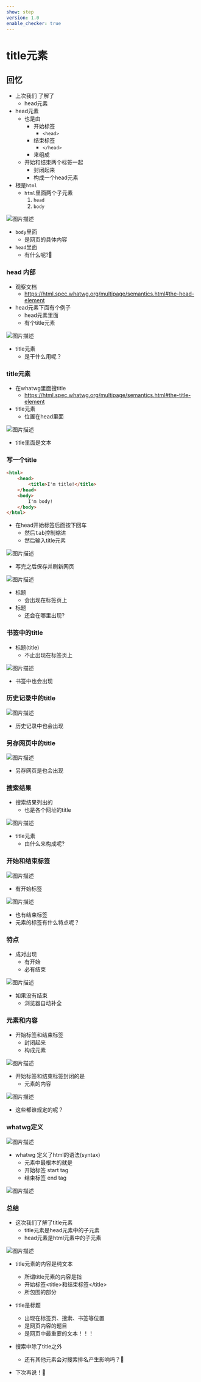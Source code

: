 ```yaml
---
show: step
version: 1.0
enable_checker: true
---
```


# title元素

## 回忆

- 上次我们 了解了
	- head元素
- head元素
	- 也是由
		- 开始标签
			- `<head>`
		- 结束标签 
			- `</head>` 
		- 来组成
	- 开始和结束两个标签一起
		- 封闭起来
		- 构成一个head元素
- 根是`html`
	- `html`里面两个子元素
		1. `head`
		2. `body`

![图片描述](https://doc.shiyanlou.com/courses/uid1190679-20221206-1670320477048)

- `body`里面
	- 是网页的具体内容
- `head`里面
	- 有什么呢?🤔

### head 内部

- 观察文档	
	- https://html.spec.whatwg.org/multipage/semantics.html#the-head-element
- head元素下面有个例子
	- head元素里面
	- 有个title元素

![图片描述](https://doc.shiyanlou.com/courses/uid1190679-20220908-1662628004291)

- title元素
	- 是干什么用呢？

### title元素

- 在whatwg里面搜title
	- https://html.spec.whatwg.org/multipage/semantics.html#the-title-element
- title元素
	- 位置在head里面

![图片描述](https://doc.shiyanlou.com/courses/uid1190679-20221206-1670322091068)

- title里面是文本

### 写一个title

```html
<html>
	<head>
		<title>I'm title!</title>
	</head>
	<body>
		I'm body!
	</body>
</html>
```


- 在head开始标签后面按下回车
	- 然后<kbd>tab</kbd>控制缩进
	- 然后输入title元素

![图片描述](https://doc.shiyanlou.com/courses/uid1190679-20240627-1719454035043)

- 写完之后保存并刷新网页

![图片描述](https://doc.shiyanlou.com/courses/uid1190679-20221120-1668936842186)

- 标题 
	- 会出现在标签页上
- 标题 
	- 还会在哪里出现?

### 书签中的title

- 标题(title)
	- 不止出现在标签页上

![图片描述](https://doc.shiyanlou.com/courses/uid1190679-20221206-1670322694119)

- 书签中也会出现

### 历史记录中的title

![图片描述](https://doc.shiyanlou.com/courses/uid1190679-20221206-1670322728502)

- 历史记录中也会出现

### 另存网页中的title

![图片描述](https://doc.shiyanlou.com/courses/uid1190679-20221206-1670322777937)

- 另存网页是也会出现

### 搜索结果

- 搜索结果列出的
	- 也是各个网址的title

![图片描述](https://doc.shiyanlou.com/courses/uid1190679-20221206-1670323990143)

- title元素
	- 由什么来构成呢?

### 开始和结束标签

![图片描述](https://doc.shiyanlou.com/courses/uid1190679-20221120-1668949253939)

- 有开始标签

![图片描述](https://doc.shiyanlou.com/courses/uid1190679-20221120-1668949262433)

- 也有结束标签
- 元素的标签有什么特点呢？

### 特点

- 成对出现
	- 有开始
	- 必有结束

![图片描述](https://doc.shiyanlou.com/courses/uid1190679-20220908-1662631226384)

- 如果没有结束
	- 浏览器自动补全

### 元素和内容

- 开始标签和结束标签
	- 封闭起来
	- 构成元素

![图片描述](https://doc.shiyanlou.com/courses/uid1190679-20221120-1668949165870)

- 开始标签和结束标签封闭的是
	- 元素的内容

![图片描述](https://doc.shiyanlou.com/courses/uid1190679-20221120-1668949175334)

- 这些都谁规定的呢？

### whatwg定义

![图片描述](https://doc.shiyanlou.com/courses/uid1190679-20221206-1670324150324)

- whatwg 定义了html的语法(syntax)
	- 元素中最根本的就是
	- 开始标签 start tag
	- 结束标签 end tag

![图片描述](https://doc.shiyanlou.com/courses/uid1190679-20221124-1669284344846)


### 总结 

- 这次我们了解了title元素
	- title元素是head元素中的子元素
	- head元素是html元素中的子元素

![图片描述](https://doc.shiyanlou.com/courses/uid1190679-20221120-1668937067663)

- title元素的内容是纯文本	
	- 所谓title元素的内容是指	
	- 开始标签\<title>和结束标签\</title>
	- 所包围的部分
- title是标题
	- 出现在标签页、搜索、书签等位置
	- 是网页内容的题目
	- 是网页中最重要的文本！！！

- 搜索中除了title之外
	- 还有其他元素会对搜索排名产生影响吗？🤔
- 下次再说！👋


